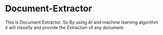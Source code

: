 # Document-Extractor
This is Document Extractor. So By using AI and machine learning algorithm it will classify and provide the Extraction of any document.
